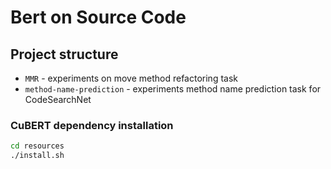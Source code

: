 # Bert on Source Code

## Project structure
* `MMR` - experiments on move method refactoring task
* `method-name-prediction` - experiments method name prediction task for CodeSearchNet

### CuBERT dependency installation

```bash
cd resources
./install.sh
```



